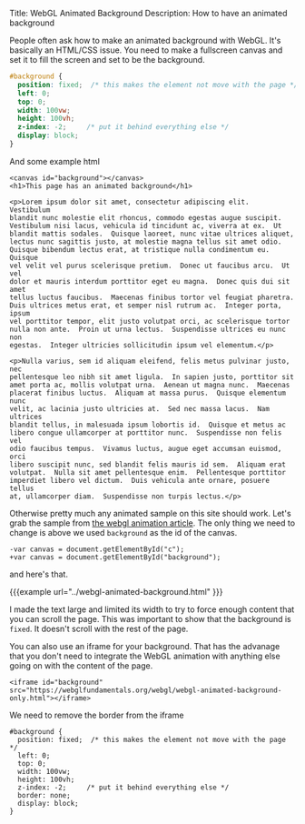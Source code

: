 Title: WebGL Animated Background
Description: How to have an animated background

People often ask how to make an animated background with WebGL.
It's basically an HTML/CSS issue. You need to make a fullscreen
canvas and set it to fill the screen and set to be the background.

```css
#background {
  position: fixed;  /* this makes the element not move with the page */
  left: 0;
  top: 0;
  width: 100vw;
  height: 100vh;
  z-index: -2;     /* put it behind everything else */
  display: block;
}
```

And some example html

```
<canvas id="background"></canvas>
<h1>This page has an animated background</h1>

<p>Lorem ipsum dolor sit amet, consectetur adipiscing elit.  Vestibulum
blandit nunc molestie elit rhoncus, commodo egestas augue suscipit.
Vestibulum nisi lacus, vehicula id tincidunt ac, viverra at ex.  Ut
blandit mattis sodales.  Quisque laoreet, nunc vitae ultrices aliquet,
lectus nunc sagittis justo, at molestie magna tellus sit amet odio.
Quisque bibendum lectus erat, at tristique nulla condimentum eu.  Quisque
vel velit vel purus scelerisque pretium.  Donec ut faucibus arcu.  Ut vel
dolor et mauris interdum porttitor eget eu magna.  Donec quis dui sit amet
tellus luctus faucibus.  Maecenas finibus tortor vel feugiat pharetra.
Duis ultrices metus erat, et semper nisl rutrum ac.  Integer porta, ipsum
vel porttitor tempor, elit justo volutpat orci, ac scelerisque tortor
nulla non ante.  Proin ut urna lectus.  Suspendisse ultrices eu nunc non
egestas.  Integer ultricies sollicitudin ipsum vel elementum.</p>

<p>Nulla varius, sem id aliquam eleifend, felis metus pulvinar justo, nec
pellentesque leo nibh sit amet ligula.  In sapien justo, porttitor sit
amet porta ac, mollis volutpat urna.  Aenean ut magna nunc.  Maecenas
placerat finibus luctus.  Aliquam at massa purus.  Quisque elementum nunc
velit, ac lacinia justo ultricies at.  Sed nec massa lacus.  Nam ultrices
blandit tellus, in malesuada ipsum lobortis id.  Quisque et metus ac
libero congue ullamcorper at porttitor nunc.  Suspendisse non felis vel
odio faucibus tempus.  Vivamus luctus, augue eget accumsan euismod, orci
libero suscipit nunc, sed blandit felis mauris id sem.  Aliquam erat
volutpat.  Nulla sit amet pellentesque enim.  Pellentesque porttitor
imperdiet libero vel dictum.  Duis vehicula ante ornare, posuere tellus
at, ullamcorper diam.  Suspendisse non turpis lectus.</p>
```

Otherwise pretty much any animated sample on this site should work. Let's
grab the sample from [the webgl animation article](webgl-animation.html).
The only thing we need to change is above we used `background` as the id
of the canvas.

```
-var canvas = document.getElementById("c");
+var canvas = document.getElementById("background");
```

and here's that.

{{{example url="../webgl-animated-background.html" }}}

I made the text large and limited its width to try to force enough content
that you can scroll the page. This was important to show that the background
is `fixed`. It doesn't scroll with the rest of the page.

You can also use an iframe for your background. That has the advanage that
you don't need to integrate the WebGL animation with anything else going on
with the content of the page.

```
<iframe id="background" src="https://webglfundamentals.org/webgl/webgl-animated-background-only.html"></iframe>
```

We need to remove the border from the iframe

```
#background {
  position: fixed;  /* this makes the element not move with the page */
  left: 0;
  top: 0;
  width: 100vw;
  height: 100vh;
  z-index: -2;     /* put it behind everything else */
  border: none;
  display: block;
}
```





